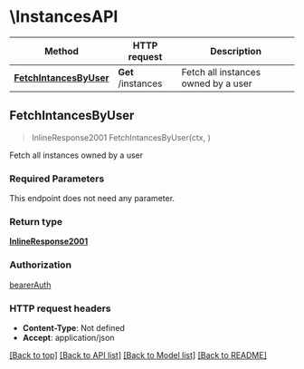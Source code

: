 # \InstancesAPI

Method | HTTP request | Description
------------- | ------------- | -------------
[**FetchIntancesByUser**](InstancesAPI.md#FetchIntancesByUser) | **Get** /instances | Fetch all instances owned by a user



## FetchIntancesByUser

> InlineResponse2001 FetchIntancesByUser(ctx, )

Fetch all instances owned by a user

### Required Parameters

This endpoint does not need any parameter.

### Return type

[**InlineResponse2001**](inline_response_200_1.md)

### Authorization

[bearerAuth](../README.md#bearerAuth)

### HTTP request headers

- **Content-Type**: Not defined
- **Accept**: application/json

[[Back to top]](#) [[Back to API list]](../README.md#documentation-for-api-endpoints)
[[Back to Model list]](../README.md#documentation-for-models)
[[Back to README]](../README.md)

